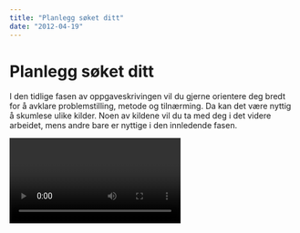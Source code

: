 ```yaml
---
title: "Planlegg søket ditt"
date: "2012-04-19"
---
```


# Planlegg søket ditt 

I den tidlige fasen av oppgaveskrivingen vil du gjerne orientere deg bredt for å avklare problemstilling, metode og tilnærming. Da kan det være nyttig å skumlese ulike kilder. Noen av kildene vil du ta med deg i det videre arbeidet, mens andre bare er nyttige i den innledende fasen.

<Video id="KFbQV7If_ZY" />

## Finn bakgrunnsinformasjon

*	Generelle oppslagsverk som _Store norske leksikon_ dekker et vidt spekter av emner og gir pekere til mer dyptgående kilder.
*	Fagspesifikke oppslagsverk (for eksempel _International Encyclopedia of the Social & Behavioral Sciences_) gir grundige innføringer. Forfatterne er eksperter på sine felt og har kartlagt den sentrale litteraturen i oversiktsartikler.
*	Lærebøker gir innføring i og henvisninger til kilder som går mer i dybden.
*	Gjennom  _Nasjonalbibliotekets digitale avistjeneste_ får du tilgang til den norske samfunnsdebatten. Nyhetsarkivet _PressReader_  gir deg tilgang til verdens ledende aviser og blader. Begge arkivene er tilgjengelige i de fleste bibliotek i Norge.
*	Offentlig informasjon, som utredninger, stortingsmeldinger og statistikk, ligger lett tilgjengelig på nettet. Se for eksempel _regjeringen.no_, _Statistisk sentralbyrå_,  _Verdensbanken_ og _Organisation for Economic Co-operation and Development (OECD)_.


## Finn faglitteratur

Når du har lest deg opp på emnet, og problemstillingen begynner å ta form, kreves det informasjon som går mer i dybden. Sensor og faglærer forventer at du bruker  [Vitenskapelige kilder](https://www.cristin.no/nvi-rapportering/rapporteringsinstruksen/#toc1) som grunnlag for oppgaven. I tillegg til fagbøker, er artikler i tidsskrifter med fagfellevurdering den viktigste inngangen til vitenskapelige kilder. At et tidsskrift er fagfellevurdert (engelsk: _peer reviewed_) vil si at artiklene blir vurdert og godkjent av andre forskere før publisering.

I denne modulen, "Planlegg søket ditt", tar vi først og fremst sikte på å gi deg en innføring i hvordan du ved planlegging og særskilte teknikker kan søke i akademiske søketjenester og databaser, men det finnes flere måter å finne faglitteratur. Du kan for eksempel:

+ Få tips fra veileder eller foreleser
+ Lete i referanselister til relevante artikler eller bokkapitler
+ Se på lister over hvem som har sitert relevante artikler/kapitler. Søkeverktøy som _Web of Science_ og _Google Scholar_ gir informasjon om siteringer
+ Søke i relevante tidsskrifter
+ Gjøre søk på forfattere du vet har publisert innenfor aktuell tematikk


## Valg av databaser

Gjennom fagbibliotekenes nettsider får du tilgang til databaser som dekker et bredt spekter av fagområder. En database er et elektronisk arkiv som inneholder ulike typer kilder. Noen databaser er tverrfaglige, mens andre dekker avgrensede fagområder. De fagspesifikke databasene gir bedre dekning av litteraturen på fagområdet enn de mer generelle databasene.

Gjør deg kjent med de databasene som er aktuelle for ditt emne. Husk at ingen databaser dekker alt; de overlapper og utfyller hverandre. Derfor er det viktig å søke i flere databaser for å få oversikt. Nedenfor finner du et utvalg tverrfaglige databaser som kan være et godt utgangspunkt for søk før du går videre til de fagspesifikke databasene:
*	_Oria_ er fagbibliotekenes søkeverktøy. Her finner du blant annet fagbøker, masteroppgaver, doktorgradsavhandlinger og tidsskriftsartikler.
*	_Google Scholar_ er den akademiske versjonen av _Google_. Den søker etter vitenskapelig litteratur fra ulike forlag og forskningsarkiv- og databaser. Kildene er av varierende kvalitet, så vær kildekritisk.
*	_Idunn_ dekker tidsskrifter som er utgitt på Universitetsforlaget, og er tilgjengelig i de fleste bibliotek i Norge.
*	Publiseringsarkivet _NORA_ gir deg oversikt over forskningsaktiviteten i helse- og instituttsektoren og universitets- og høgskolesektoren.
*  _Web of Science_ er en internasjonal, tverrfaglig plattform for å finne forskningslitteratur, og den omfatter flere databaser. Den er tilgjengelig via de fleste fagbibliotek.

## Hvordan finne gode søkeord

Det første du må gjøre, er å finne gode søkeord (eller søketermer). Bruk problemstillingen som utgangspunkt og identifiser de tematiske elementene. Når du har de tematiske elementene klart for deg, må du finne egnede søkeord. Husk å ta med synonymer; finnes det flere begreper som beskriver de tematiske elementene du er ute etter?

::: tip Tips 
For å unngå tilfeldig og usystematisk leting etter litteratur, kan det være lurt å sette opp en plan for søket. Det kan spare tid og sikre at alle de tematiske elementene i problemstillingen blir tatt med. Skriv ned hvilke søkeord du vil bruke, og hvordan du vil kombinere dem.
:::

#### Språk og terminologi

Bruk fagterminologi når du søker. Fagtermer kan finnes i ordbøker, lærebøker og fagartikler; les sammendrag og sjekk forfatternes egne emneord. Fagspesifikke databaser har en innebygd emneordsliste (tesaurus) over anerkjente fagtermer og oversikt over relaterte begreper. Oria gir treff både på norsk og engelsk, men vær oppmerksom på at du kan gå glipp av svært mange aktuelle dokumenter dersom du kun velger norske søkeord. Om du søker på norsk, gir bokmål flere treff en nynorsk. Internasjonale databaser krever at du søker på engelsk.

::: tip Tips 
+ Bruk fagterminologi
+ Merk at for hvert tematiske element kan det finnes mange synonymer eller relaterte begrep
+ Vær oppmerksom på at søkeord som er gode i én database, kan være mindre gode i en annen
:::

## Avgrensing av søk

Benytt søketjenestenes muligheter for å avgrense en lang treffliste. I de fleste tilfeller kan du avgrense på publiseringsår, språk, dokumenttyper og større emneområder. Men vær obs på at enhver avgrensing kan føre til at du mister viktig informasjon.

